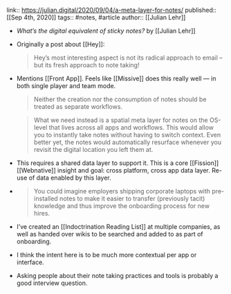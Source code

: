 ---
---

link:: https://julian.digital/2020/09/04/a-meta-layer-for-notes/
published:: [[Sep 4th, 2020]]
tags:: #notes, #article 
author:: [[Julian Lehr]]

- _What’s the digital equivalent of sticky notes?_ by [[Julian Lehr]]
- Originally a post about [[Hey]]:
  > Hey’s most interesting aspect is not its radical approach to email – but its fresh approach to note taking!
- Mentions [[Front App]]. Feels like [[Missive]] does this really well — in both single player and team mode.
  
  > Neither the creation nor the consumption of notes should be treated as separate workflows.
  
  > What we need instead is a spatial meta layer for notes on the OS-level that lives across all apps and workflows. This would allow you to instantly take notes without having to switch context. Even better yet, the notes would automatically resurface whenever you revisit the digital location you left them at.
- This requires a shared data layer to support it. This is a core [[Fission]] [[Webnative]] insight and goal: cross platform, cross app data layer. Re-use of data enabled by this layer.
- > You could imagine employers shipping corporate laptops with pre-installed notes to make it easier to transfer (previously tacit) knowledge and thus improve the onboarding process for new hires.
- I’ve created an [[Indoctrination Reading List]] at multiple companies, as well as handed over wikis to be searched and added to as part of onboarding.
- I think the intent here is to be much more contextual per app or interface.
- Asking people about their note taking practices and tools is probably a good interview question.